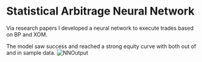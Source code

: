 # Statistical Arbitrage Neural Network

Via research papers I developed a neural network to execute trades based on BP and XOM. 

The model saw success and reached a strong equity curve with both out of and in sample data.
![NNOutput](https://github.com/maxjtwelftree/Async-Computation-Library/assets/129371934/35c95330-a169-4762-9630-a827241eba85)
